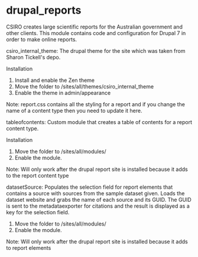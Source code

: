 # drupal_reports
CSIRO creates large scientific reports for the Australian government and other clients. This module contains code and configuration for Drupal 7 in order to make online reports.

csiro_internal_theme: 
   The drupal theme for the site which was taken from Sharon Tickell's depo. 

   Installation

   1. Install and enable the Zen theme
   2. Move the folder to <drupal directory>/sites/all/themes/csiro_internal_theme
   3. Enable the theme in admin/appearance
   
   Note: report.css contains all the styling for a report and if you change the name of a content type then you
   need to update it here.
   
tableofcontents: 
   Custom module that creates a table of contents for a report content type.

   Installation

   1. Move the folder to <drupal directory>/sites/all/modules/
   2. Enable the module.
   
   Note: Will only work after the drupal report site is installed because it adds to the report content type

datasetSource:
   Populates the selection field for report elements that contains a source with sources from 
   the sample dataset given. Loads the dataset website and grabs the name of each source and its
   GUID. The GUID is sent to the metadataexporter for citations and the result is displayed as a key
   for the selection field.
   
   1. Move the folder to <drupal directory>/sites/all/modules/
   2. Enable the module.
   
   Note: Will only work after the drupal report site is installed because it adds to report elements